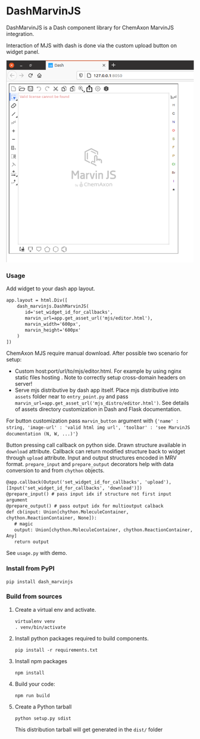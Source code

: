# DashMarvinJS

DashMarvinJS is a Dash component library for ChemAxon MarvinJS integration.

Interaction of MJS with dash is done via the custom upload button on widget panel.

![](demo.png)

### Usage

Add widget to your dash app layout.

    app.layout = html.Div([
        dash_marvinjs.DashMarvinJS(
           id='set_widget_id_for_callbacks',
           marvin_url=app.get_asset_url('mjs/editor.html'),
           marvin_width='600px',
           marvin_height='600px'
        )
    ])

ChemAxon MJS require manual download. After possible two scenario for setup:
* Custom host:port/url/to/mjs/editor.html. For example by using nginx static files hosting . Note to correctly setup cross-domain headers on server!
* Serve mjs distributive by dash app itself. Place mjs distributive into `assets` folder near to `entry_point.py` and pass `marvin_url=app.get_asset_url('mjs_distro/editor.html')`. See details of assets directory customization in Dash and Flask documentation.

For button customization pass `marvin_button` argument with `{'name' : string, 'image-url' : 'valid html img url', 'toolbar' : 'see MarvinJS documentation (N, W, ...)'}`

Button pressing call callback on python side. Drawn structure available in `download` attribute. Callback can return modified structure back to widget through `upload` attribute.
Input and output structures encoded in MRV format. `prepare_input` and `prepare_output` decorators help with data conversion to and from `chython` objects.

    @app.callback(Output('set_widget_id_for_callbacks', 'upload'), [Input('set_widget_id_for_callbacks', 'download')])
    @prepare_input() # pass input idx if structure not first input argument
    @prepare_output() # pass output idx for multioutput calback
    def cb(input: Union[chython.MoleculeContainer, chython.ReactionContainer, None]):
       # magic
       output: Union[chython.MoleculeContainer, chython.ReactionContainer, Any]
       return output

See `usage.py` with demo.


### Install from PyPI

    pip install dash_marvinjs

### Build from sources

1. Create a virtual env and activate.
    ```
    virtualenv venv
    . venv/bin/activate
    ```
2. Install python packages required to build components.
    ```
    pip install -r requirements.txt
    ```
3. Install npm packages
    ```
    npm install
    ```
4. Build your code:
    ```
    npm run build
    ```
5. Create a Python tarball
    ```
    python setup.py sdist
    ```
    This distribution tarball will get generated in the `dist/` folder
